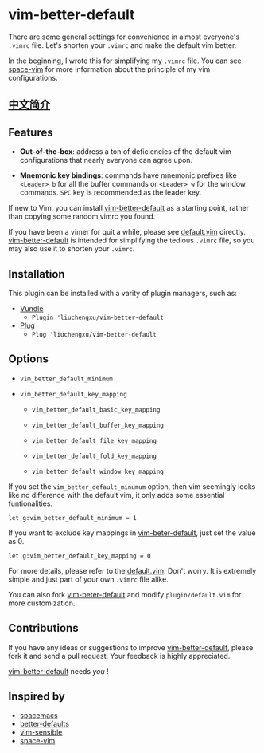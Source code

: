 # vim-better-default

There are some general settings for convenience in almost everyone's `.vimrc` file. Let's shorten your `.vimrc` and make the default vim better.

In the beginning, I wrote this for simplifying my `.vimrc` file. You can see [space-vim](https://github.com/liuchengxu/space-vim) for more information about the principle of my vim configurations. 

## [中文简介](https://liuchengxu.github.io/2016/10/31/my-first-vim-plugin.html)


## Features

- **Out-of-the-box**: address a ton of deficiencies of the default vim configurations that nearly everyone can agree upon.

- **Mnemonic key bindings**: commands have mnemonic prefixes like `<Leader> b` for all the buffer commands or `<Leader> w` for the window commands. `SPC` key is recommended as the leader key.

If new to Vim, you can install [vim-better-default](https://github.com/liuchengxu/vim-better-default) as a starting point, rather than copying some random vimrc you found.

If you have been a vimer for quit a while, please see [default.vim](https://github.com/liuchengxu/vim-better-default/blob/master/plugin/default.vim) directly. [vim-better-default](https://github.com/liuchengxu/vim-better-default) is intended for simplifying the tedious `.vimrc` file, so you may also use it to shorten your `.vimrc`.

## Installation

This plugin can be installed with a varity of plugin managers, such as:

- [Vundle](https://github.com/VundleVim/Vundle.vim)
    - `Plugin 'liuchengxu/vim-better-default`
- [Plug](https://github.com/junegunn/vim-plug)
    - `Plug 'liuchengxu/vim-better-default`

## Options

- `vim_better_default_minimum`

- `vim_better_default_key_mapping`

    - `vim_better_default_basic_key_mapping`

    - `vim_better_default_buffer_key_mapping`

    - `vim_better_default_file_key_mapping`

    - `vim_better_default_fold_key_mapping`

    - `vim_better_default_window_key_mapping`



If you set the `vim_better_default_minumum` option, then vim seemingly looks like no difference with the default vim, it only adds some essential funtionalities.

```
let g:vim_better_default_minimum = 1
```

If you want to exclude key mappings in [vim-beter-default](https://github.com/liuchengxu/vim-better-default), just set the value as 0.

```
let g:vim_better_default_key_mapping = 0
```

For more details, please refer to the [default.vim](https://github.com/liuchengxu/vim-better-default/blob/master/plugin/default.vim). Don't worry. It is extremely simple and just part of your own `.vimrc` file alike.

You can also fork [vim-beter-default](https://github.com/liuchengxu/vim-better-default) and modify `plugin/default.vim` for more customization.

## Contributions

If you have any ideas or suggestions to improve [vim-better-default](https://github.com/liuchengxu/vim-better-default), please fork it and send a pull request. Your feedback is highly appreciated. 

[vim-better-default](https://github.com/liuchengxu/vim-better-default) needs *you* !

## Inspired by

- [spacemacs](https://github.com/syl20bnr/spacemacs)
- [better-defaults](https://github.com/technomancy/better-defaults)
- [vim-sensible](https://github.com/tpope/vim-sensible)
- [space-vim](https://github.com/liuchengxu/space-vim)
